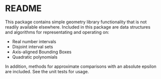 # README #

This package contains simple geometry library functionality that is not readily
available elsewhere. Included in this package are data structures and algorithms
for representating and operating on:

* Real number intervals
* Disjoint interval sets
* Axis-aligned Bounding Boxes
* Quadratic polynomials

In addition, methods for approximate comparisons with an absolute epsilon are
included. See the unit tests for usage.
